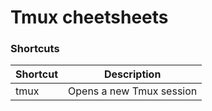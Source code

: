 # Tmux cheetsheets

### Shortcuts

| Shortcut  | Description   |
|-------------- | -------------- |
| tmux    | Opens a new Tmux session     |


